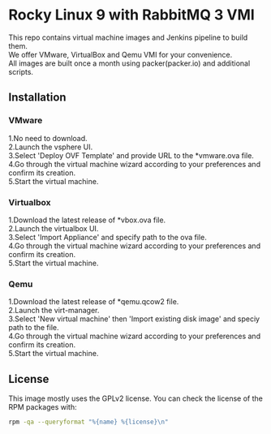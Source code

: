 # Rocky Linux 9 with RabbitMQ 3 VMI
This repo contains virtual machine images and Jenkins pipeline to build them.  
We offer VMware, VirtualBox and Qemu VMI for your convenience.  
All images are built once a month using packer(packer.io) and additional scripts.

## Installation  
### VMware
1.No need to download.  
2.Launch the vsphere UI.  
3.Select 'Deploy OVF Template' and provide URL to the *vmware.ova file.  
4.Go through the virtual machine wizard according to your preferences and confirm its creation.  
5.Start the virtual machine.  
### Virtualbox
1.Download the latest release of *vbox.ova file.  
2.Launch the virtualbox UI.  
3.Select 'Import Appliance' and specify path to the ova file.  
4.Go through the virtual machine wizard according to your preferences and confirm its creation.  
5.Start the virtual machine.  
### Qemu
1.Download the latest release of *qemu.qcow2 file.  
2.Launch the virt-manager.  
3.Select 'New virtual machine' then 'Import existing disk image' and speciy path to the file.  
4.Go through the virtual machine wizard according to your preferences and confirm its creation.  
5.Start the virtual machine.  

## License
This image mostly uses the GPLv2 license. You can check the license of the RPM packages with:

```bash
rpm -qa --queryformat "%{name} %{license}\n"
```
